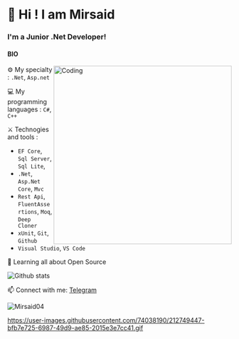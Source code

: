 ﻿# 👋 Hi ! I am Mirsaid 

### I'm a Junior .Net Developer!

#### BIO
<img align="right" alt="Coding" width="400" src="https://user-images.githubusercontent.com/74038190/212749447-bfb7e725-6987-49d9-ae85-2015e3e7cc41.gif ">


⚙️ My specialty : `.Net`, `Asp.net`

💻 My programming languages : `C#`, `C++`

⚔️ Technogies and tools : 
* `EF Core`, `Sql Server`, `Sql Lite`,
* `.Net`, `Asp.Net Core`, `Mvc`
* `Rest Api`, `FluentAssertions`, `Moq`, `Deep Cloner`
* `xUnit`, `Git`, `Github`
* `Visual Studio`, `VS Code`


🌱 Learning all about Open Source 
	




 ![Github stats](https://github-readme-stats.vercel.app/api?username=Mirsaid04&show_icons=true&theme=dark)
<!-- [![Top Langs](https://github-readme-stats.vercel.app/api/top-langs/?username=jasurbekyusuf&theme=github_dark&show_icons=true)]
(https://github.com/Mirsaid04/) -->
📫 Connect with me: [Telegram](https://t.me/mirsaid_004)

<p align="left"> <img src="https://komarev.com/ghpvc/?username=Mirsaid04&label=Profile%20views&color=0e75b6&style=flat" alt="Mirsaid04" /> </p>


https://user-images.githubusercontent.com/74038190/212749447-bfb7e725-6987-49d9-ae85-2015e3e7cc41.gif